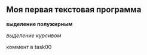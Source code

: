 ## Моя первая текстовая программа

**выделение полужирным**

*выделение курсивом*


коммент в task00

